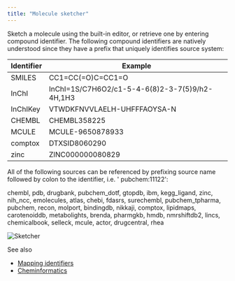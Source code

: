 ```yaml
---
title: "Molecule sketcher"
---
```


Sketch a molecule using the built-in editor, or retrieve one by entering compound identifier. The following compound
identifiers are natively understood since they have a prefix that uniquely identifies source system:

| Identifier       | Example                                            |
|------------------|----------------------------------------------------|
| SMILES           | CC1=CC(=O)C=CC1=O                                  |
| InChI            | InChI=1S/C7H6O2/c1-5-4-6(8)2-3-7(5)9/h2-4H,1H3     |
| InChIKey         | VTWDKFNVVLAELH-UHFFFAOYSA-N                        |
| CHEMBL           | CHEMBL358225                                       |
| MCULE            | MCULE-9650878933                                   |
| comptox          | DTXSID8060290                                      |
| zinc             | ZINC000000080829                                   |

All of the following sources can be referenced by prefixing source name followed by colon to the identifier, i.e. '
pubchem:11122':

chembl, pdb, drugbank, pubchem_dotf, gtopdb, ibm, kegg_ligand, zinc, nih_ncc, emolecules, atlas, chebi, fdasrs,
surechembl, pubchem_tpharma, pubchem, recon, molport, bindingdb, nikkaji, comptox, lipidmaps, carotenoiddb,
metabolights, brenda, pharmgkb, hmdb, nmrshiftdb2, lincs, chemicalbook, selleck, mcule, actor, drugcentral, rhea

![Sketcher](../../uploads/chem/sketcher.png "Sketcher")

See also

* [Mapping identifiers](cheminformatics.md)
* [Cheminformatics](cheminformatics.md)
